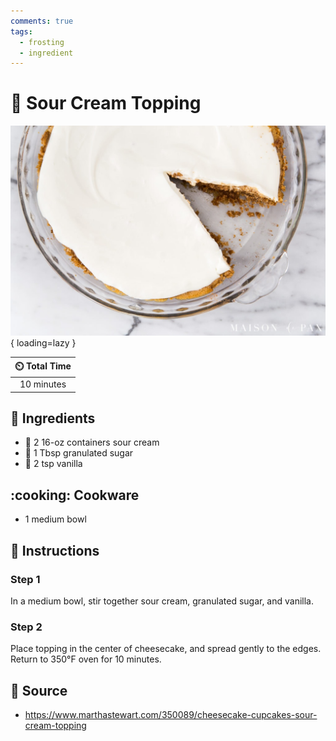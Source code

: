 ```yaml
---
comments: true
tags:
  - frosting
  - ingredient
---
```

# :rice: Sour Cream Topping

![Sour Cream Topping](../../assets/images/sour-cream-topping.jpg){ loading=lazy }

| :timer_clock: Total Time |
|:-----------------------: |
| 10 minutes |

## :salt: Ingredients

- :rice: 2 16-oz containers sour cream
- :candy: 1 Tbsp granulated sugar
- :icecream: 2 tsp vanilla

## :cooking: Cookware

- 1 medium bowl

## :pencil: Instructions

### Step 1

In a medium bowl, stir together sour cream, granulated sugar, and vanilla.

### Step 2

Place topping in the center of cheesecake, and spread gently to the edges. Return to 350°F oven for 10 minutes.

## :link: Source

- <https://www.marthastewart.com/350089/cheesecake-cupcakes-sour-cream-topping>
